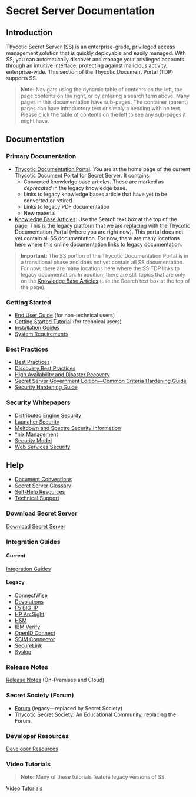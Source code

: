 [title]: # (Secret Server Documentation)
[tags]: #
[priority]: # (1000)

# Secret Server Documentation

## Introduction

Thycotic Secret Server (SS) is an enterprise-grade, privileged access management solution that is quickly deployable and easily managed. With SS, you can automatically discover and manage your privileged accounts through an intuitive interface, protecting against malicious activity, enterprise-wide. This section of the Thycotic Document Portal (TDP) supports SS.

> **Note:** Navigate using the dynamic table of contents on the left, the page contents on the right, or by entering a search term above. Many pages in this documentation have sub-pages. The container (parent) pages can have introductory text or simply a heading with no text. Please click the table of contents on the left to see any sub-pages it might have.

## Documentation

### Primary Documentation

- [Thycotic Documentation Portal](https://docs.thycotic.com/ss/): You are at the home page of the current Thycotic Document Portal for Secret Server. It contains:
  - Converted knowledge base articles. These are marked as *deprecated* in the legacy knowledge base.
  - Links to legacy knowledge bases article that have yet to be converted or retired
  - Links to legacy PDF documentation
  - New material
- [Knowledge Base Articles](https://thycotic.force.com/support/s/topic/0TO370000008fpDGAQ/secret-server): Use the Search text box at the top of the page. This is the legacy platform that we are replacing with the Thycotic Documentation Portal (where you are right now). This portal does not yet contain all SS documentation. For now, there are many locations here where this online documentation links to legacy documentation.

>**Important:** The SS portion of the Thycotic Documentation Portal is in a transitional phase and does not yet contain all SS documentation. For now, there are many locations here where the SS TDP links to legacy documentation. In addition, there are still topics that are only on the [Knowledge Base Articles](https://thycotic.force.com/support/s/topic/0TO370000008fpDGAQ/secret-server) (use the Search text box at the top of the page).

### Getting Started

- [End User Guide](https://docs.thycotic.com/ss/10.8.0/secret-server-end-user-guide) (for non-technical users) 
- [Getting Started Tutorial](https://docs.thycotic.com/ss/10.8.0/getting-started-tutorial) (for technical users)
- [Installation Guides](https://docs.thycotic.com/ss/10.8.0/secret-server-setup/installation)
- [System Requirements](https://docs.thycotic.com/ss/10.8.0/secret-server-setup/system-requirements) 

### Best Practices  

- [Best Practices](https://thycotic.force.com/support/s/article/Best-Practices-Secret-Server)  
- [Discovery Best Practices](./discovery/discovery-best-practices/index.md)  
- [High Availability and Disaster Recovery](https://thycotic.force.com/support/s/article/Secret-Server-HADR)  
- [Secret Server Government Edition—Common Criteria Hardening Guide](https://updates.thycotic.net/secretserver/documents/gov/SS_CommonCriteria_HardeningGuide_v10.pdf)
- [Security Hardening Guide](https://docs.thycotic.com/ss/10.8.0/security-hardening)  

### Security Whitepapers
- [Distributed Engine Security](https://updates.thycotic.net/secretserver/documents/SS_Sec_DistributedEngine.pdf)
- [Launcher Security](https://updates.thycotic.net/secretserver/documents/SS_Sec_Launcher.pdf) 
- [Meltdown and Spectre Security Information](https://updates.thycotic.net/secretserver/documents/SS_Sec_MeltdownAndSpectre.pdf) 
- [\*nix Management](https://updates.thycotic.net/secretserver/documents/SS_Sec_nixManagement.pdf)
- [Security Model](https://updates.thycotic.net/secretserver/documents/SS_Security_Model.pdf)
- [Web Services Security](https://updates.thycotic.net/secretserver/documents/SS_Sec_WebServices.pdf) 

## Help

- [Document Conventions](./help/document-conventions/index.md)
- [Secret Server Glossary](./help/secret-server-glossary/index.md)
- [Self-Help Resources](./help/self-help-resources/index.md)
- [Technical Support](./help/technical-support/index.md)

### Download Secret Server

[Download Secret Server](https://thycotic.force.com/support/s/download-onprem)

### Integration Guides

#### Current

[Integration Guides](https://docs.thycotic.com/ssi)

#### Legacy

- [ConnectWise](https://thycotic.force.com/support/s/article/ConnectWise-Integration) 
- [Devolutions](https://docs.thycotic.com/ssi/1.0.0/devolutions) 
- [F5 BIG-IP](https://thycotic.force.com/support/s/article/F5-BIG-IP-Integration) 
- [HP ArcSight](https://thycotic.force.com/support/s/article/HP-ArcSight-Integration) 
- [HSM](https://thycotic.force.com/support/s/article/HSM-Integration) 
- [IBM Verify](https://thycotic.force.com/support/s/article/IBM-Verify-Gateway-Integration) 
- [OpenID Connect](https://thycotic.force.com/support/s/article/OpenID-Connect-Integration) 
- [SCIM Connector](https://thycotic.force.com/support/s/article/SS-INST-EXT-SCIM-Connector) 
- [SecureLink](https://www.securelink.com/thycotic-integration/) 
- [Syslog](https://thycotic.force.com/support/s/article/Syslog-Events-Secret-Server) 

### Release Notes

[Release Notes](./release-notes/index.md) (On-Premises and Cloud) 

### Secret Society (Forum)

- [Forum](https://thycotic.force.com/support/s/topic/0TO370000008fpDGAQ/secret-server) (legacy—replaced by Secret Society)
- [Thycotic Secret Society](https://thycotic.com/community/secret-society/): An Educational Community, replacing the Forum.

### Developer Resources

[Developer Resources](./developer-resources/index.md)

### Video Tutorials

> **Note:** Many of these tutorials feature legacy versions of SS.

[Video Tutorials](https://thycotic.force.com/support/s/videos)